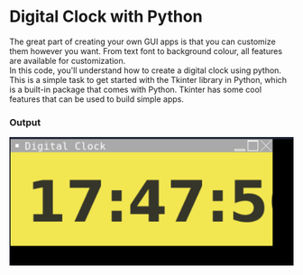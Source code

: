 # Digital Clock with Python

The great part of creating your own GUI apps is that you can customize them however you want. From text font to background colour, all features are available for customization.<br>
In this code, you'll understand how to create a digital clock using python. This is a simple task to get started with the Tkinter library in Python, which is a built-in package that comes with Python. Tkinter has some cool features that can be used to build simple apps.

### Output

![output](output.png)